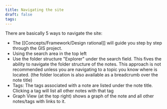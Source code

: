 ```yaml
---
title: Navigating the site
draft: false
tags:
---
```

 There are basically 5 ways to navigate the site:
- The [[Concepts/Framework/Design rational]] will guide you step by step through the GIS project. 
- Using the search area in the top left
- Use the folder structure "Explorer" under the search field. This fives the ability to navigate the folder structure of the notes. This approach is not recommended unless you are navigating to a topic you know where is located. (the folder location is also available as a breadcrumb over the note title)
- Tags: The tags associated with a note are listed under the note title. Clicking a tag will list all other notes with that tag
- Graph View (at the top right) shows a graph of the note and all other notes/tags with links to it.